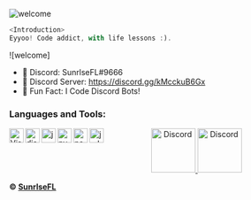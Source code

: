 
![welcome](https://i.imgur.com/fhy9703.png)
```js
<Introduction>
Eyyoo! Code addict, with life lessons :).
```

![welcome] 
- 🌟 Discord: SunrlseFL#9666
- 🤖 Discord Server: https://discord.gg/kMcckuB6Gx
- 👻 Fun Fact: I Code Discord Bots!
### Languages and Tools:

<img align="left" alt="Visual Studio Code" width="26px" src="https://i.imgur.com/LwSdAlE.png" />
<img align="left" alt="discord.js" width="26px" src="https://i.imgur.com/SI1DZf3.png" />
<img align="left" alt="js" width="26px" src="https://i.imgur.com/3u1wzwE.png" />
<img align="left" alt="py" width="26px" src="https://i.imgur.com/4pIzF9V.png" />
<img align="left" alt="node.js" width="26px" src="https://i.imgur.com/tYLFZBh.png" /> 
<img align="left" alt="jsdom" width="26px" src="https://imgur.com/znELr8P.png" /> 
<!-- <img align="left" alt="mongodb" width="26px" src="https://devicons.github.io/devicon/devicon.git/icons/mongodb/mongodb-original-wordmark.svg" />  -->
<!-- ### Jobs
I am Coding Discord Bots for a price! (Very Cheap) Shoot me a dm!



<!-- <details>
<summary><a align ="right">🔎 Statistics </a></summary>

<a>
  <img align="center" src="https://riday-ghstats.vercel.app/api/top-langs/?username=reconlx&theme=tokyonight&layout=compact" />
</a>
<a href="https://github.com/anuraghazra/convoychat">
  <img align="center" src="https://github-readme-stats.vercel.app/api?username=reconlx&show_icons=true&theme=onedark" />
</a>
</details> -->

<p align="center">
<a href="https://discord.gg/kMcckuB6Gx">
    <img src="https://user-images.githubusercontent.com/59381835/92191514-d649ad80-ee18-11ea-9bc4-e95c7a122a99.png" alt="Discord" width="80"/>
  </a>
<a href="https://discord.gg/kMcckuB6Gx">
    <img src="[img]https://i.imgur.com/FTBMw19.png[/img]" alt="Discord" width="80"/>
  </a>
</p>


**© [SunrlseFL](https://github.com/sunrlseFL)**
